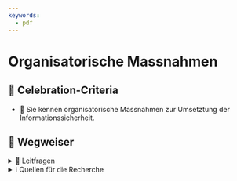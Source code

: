 ```yaml
---
keywords:
  - pdf
---
```


# Organisatorische Massnahmen

## 🎉 Celebration-Criteria

- :dart: Sie kennen organisatorische Massnahmen zur Umsetztung der
  Informationssicherheit.

## :compass: Wegweiser

<details>
  <summary> 🤔 Leitfragen </summary>

- Welche organisatorischen Massnahmen gibt es?
- Welche organisatorischen Massnahmen kennen sie von ihrem Betrieb?
- Wie verbessern organisatorische Massnahmen die IT-Sicherheit?
- Wo spielen organisatorische und technische Massnahmen zusammen?
- Welche Gefahren gibt es?

</details>

<details>
  <summary> ℹ️ Quellen für die Recherche </summary>

- [CH EDÖB: Leitfaden TOM](https://www.edoeb.admin.ch/edoeb/de/home/kurzmeldungen/km2024/23012024_leitfaden_tom.html)
- [**KMU CH Admin:** revDSG](https://www.kmu.admin.ch/kmu/de/home/fakten-trends/digitalisierung/datenschutz/neues-datenschutzgesetz-rev-dsg.html)
- [**Swiss Infosec:** Technische und organisatorische Massnahmen (TOM)](https://www.infosec.ch/beratung/datenschutz/technische-und-organisatorische-massnahmen-tom/)
- [**Toshiba Tec Switzerland AG** Allgemeine Beschreibung der technischen und organisatorischen Massnahmen](https://www.toshibatec.ch/de/tom/)
- [**Swisscom:** 10 Tipps, wie sich KMU vor Cyberattacken schützen](https://www.swisscom.ch/de/b2bmag/sicherheit/it-security-strategie-kmu/)

</details>

